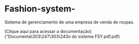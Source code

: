 # Fashion-system-
Sistema de gerenciamento de uma empresa de venda de roupas.

[Clique aqui para acessar a documentação]("Documenta\303\247\303\243o do sistema FSY.pdf.pdf)
